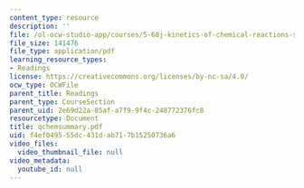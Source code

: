 ```yaml
---
content_type: resource
description: ''
file: /ol-ocw-studio-app/courses/5-68j-kinetics-of-chemical-reactions-spring-2003/f4ef049555dc431dab717b15250736a6_qchemsummary.pdf
file_size: 141476
file_type: application/pdf
learning_resource_types:
- Readings
license: https://creativecommons.org/licenses/by-nc-sa/4.0/
ocw_type: OCWFile
parent_title: Readings
parent_type: CourseSection
parent_uid: 2e69d22a-85af-a7f9-9f4c-248772376fc8
resourcetype: Document
title: qchemsummary.pdf
uid: f4ef0495-55dc-431d-ab71-7b15250736a6
video_files:
  video_thumbnail_file: null
video_metadata:
  youtube_id: null
---
```

